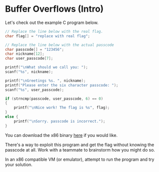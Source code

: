 # Buffer Overflows (Intro)

Let's check out the example C program below.

``` C
// Replace the line below with the real flag.
char flag[] = "replace with real flag";

// Replace the line below with the actual passcode
char passcode[] = "123456";
char nickname[12];
char user_passcode[7];

printf("\nWhat should we call you: ");
scanf("%s", nickname);

printf("\nGreetings %s. ", nickname);
printf("Please enter the six character passcode: ");
scanf("%s", user_passcode);

if (strncmp(passcode, user_passcode, 6) == 0)
{
    printf("\nNice work! The flag is %s", flag);
}
else {
    printf("\nSorry. passcode is incorrect.");
}
```

You can download the x86 binary [here](overpin) if you would like. 

There's a way to exploit this program and get the flag without knowing the passcode at all. Work with a teammate to brainstorm how you might do so.

In an x86 compatible VM (or emulator), attempt to run the program and try your solution.


